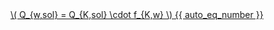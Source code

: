 <a href="/eco2_guide_center/1.%20ECO2%20Logic%20Guide/Hee1_Equation_List.html" class="equation-link" target="_blank" rel="noopener noreferrer">
  \( Q_{w,sol} = Q_{K,sol} \cdot f_{K,w} \) {{ auto_eq_number }}
</a>
